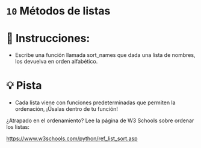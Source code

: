 # `10` Métodos de listas

# 📝 Instrucciones:

- Escribe una función llamada sort_names que dada una lista de nombres, los devuelva en orden alfabético.

# 💡 Pista

- Cada lista viene con funciones predeterminadas que permiten la ordenación, ¡Úsalas dentro de tu función!

¿Atrapado en el ordenamiento? Lee la página de W3 Schools sobre ordenar los listas:

https://www.w3schools.com/python/ref_list_sort.asp
